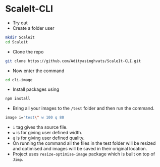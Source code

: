 # ScaleIt-CLI
- Try out
- Create a folder user
```sh
mkdir Scaleit
cd Scaleit
```
- Clone the repo
```sh
git clone https://github.com/Adityasinghvats/ScaleIt-CLI.git
```
- Now enter the command
```sh
cd cli-image
```
- Install packages using
```sh
npm install
```
- Bring all your images to the `/test` folder and then run the command.
```sh
image i="test\" w 100 q 80
```
- `i` tag gives tha source file.
- `w` is for giving user defined width.
- `q` is for giving user defined quality.
- On running the command all the files in the test folder will be resized and optimised and images will be saved in their original location.
- Project uses `resize-optimise-image` package which is built on top of `Jimp`.
